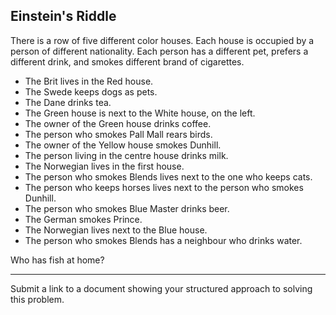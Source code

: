 ## Einstein's Riddle

There is a row of five different color houses. Each house is occupied by a person of different nationality. Each person has a different pet, prefers a different drink, and smokes different brand of cigarettes.

* The Brit lives in the Red house.
* The Swede keeps dogs as pets.
* The Dane drinks tea.
* The Green house is next to the White house, on the left.
* The owner of the Green house drinks coffee.
* The person who smokes Pall Mall rears birds.
* The owner of the Yellow house smokes Dunhill.
* The person living in the centre house drinks milk.
* The Norwegian lives in the first house.
* The person who smokes Blends lives next to the one who keeps cats.
* The person who keeps horses lives next to the person who smokes Dunhill.
* The person who smokes Blue Master drinks beer.
* The German smokes Prince.
* The Norwegian lives next to the Blue house.
* The person who smokes Blends has a neighbour who drinks water.

Who has fish at home?

---

Submit a link to a document showing your structured approach to solving this problem.
